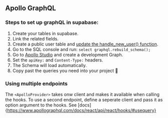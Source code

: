 ## Apollo GraphQL

### Steps to set up graphQL in supabase:

1. Create your tables in supabase.
2. Link the related fields.
3. Create a public user table and [update the handle_new_user() function](https://nikofischer.com/supabase-how-to-query-users-table).
4. Go to the SQL console and run: `select graphql.rebuild_schema();`
5. Go to [Apollo Studio](https://studio.apollographql.com/) and create a development Graph.
6. Set the `apiKey:` and `Content-Type:` headers.
7. The Schema will load automatically.
8. Copy past the queries you need into your project 🍾

### Using multiple endpoints

The `<ApolloProvider>` takes onw client and makes it available when calling the hooks.
To use a second endpoint, define a seperate client and pass it as option argument to the hooks. See [docs]{https://www.apollographql.com/docs/react/api/react/hooks/#usequery}

